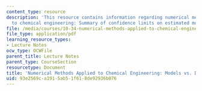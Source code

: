 ```yaml
---
content_type: resource
description: 'This resource contains information regarding numerical methods applied
  to chemical engineering: Summary of confidence limits on estimated model parameters.'
file: /media/courses/10-34-numerical-methods-applied-to-chemical-engineering-fall-2015/93e2569ca1915ab51f618de92936b076_MIT10_34F15_Lec30.pdf
file_type: application/pdf
learning_resource_types:
- Lecture Notes
ocw_type: OCWFile
parent_title: Lecture Notes
parent_type: CourseSection
resourcetype: Document
title: 'Numerical Methods Applied to Chemical Engineering: Models vs. Data 3'
uid: 93e2569c-a191-5ab5-1f61-8de92936b076
---
```

